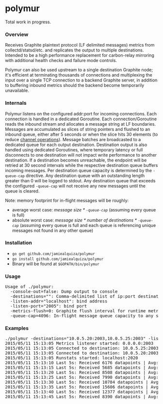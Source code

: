 # polymur

Total work in progress.

### Overview

Receives Graphite plaintext protocol (LF delimited messages) metrics from collectd/statsd/etc. and replicates the output to multiple destinations. Intended to be a high performance replacement for carbon-relay mirroring with additional health checks and failure mode controls. 

Polymur can also be used upstream to a single destination Graphite node; it's efficient at terminating thousands of connections and multiplexing the input over a single TCP connection to a backend Graphite server, in addition to buffering inbound metrics should the backend become temporarily unavailable.

### Internals

Polymur listens on the configured addr:port for incoming connections. Each connection is handled in a dedicated Goroutine. Each connection/Goroutine reads the inbound stream and allocates a message string at LF boundaries. Messages are accumulated as slices of string pointers and flushed to an inbound queue, either after 5 seconds or when the slice hits 30 elements (to reduce [channel operations](https://grey-boundary.io/concurrent-communication-performance-in-go/)). Message batches are broadcasted to a dedicated queue for each output destination. Destination output is also handled using dedicated Goroutines, where temporary latency or full disconnects to one destination will not impact write performance to another destination. If a destination becomes unreachable, the endpoint will be retried at 30 second intervals while the respective destination queue buffers incoming messages. Per destination queue capacity is determined by the `-queue-cap` directive. Any destination queue with an outstanding length greater than 0 will be logged to stdout. Any destination queue that exceeds the configured `-queue-cap` will not receive any new messages until the queue is cleared.

Note: memory footprint for in-flight messages will be roughly: 
- average worst case: *message size * `-queue-cap`* (assuming every queue is full)
- absolute worst case: *message size * number of destinations * `-queue-cap`* (assuming every queue is full and each queue is referencing unique messages not found in any other queue)

### Installation

- `go get github.com/jamiealquiza/polymur`
- `go install github.com/jamiealquiza/polymur`
- Binary will be found at `$GOPATH/bin/polymur`

### Usage

<pre>
Usage of ./polymur:
  -console-out=false: Dump output to console
  -destinations="": Comma-delimited list of ip:port destinations
  -listen-addr="localhost": bind address
  -listen-port="2005": bind port
  -metrics-flush=0: Graphite flush interval for runtime metrics (0 is disabled)
  -queue-cap=4096: In-flight message queue capacity to any single destination
</pre>

### Examples

<pre>
./polymur -destinations="10.0.5.20:2003,10.0.5.25:2003" -listen-port="2003" -listen-addr="0.0.0.0" -metrics-flush=30
2015/05/11 15:13:05 Metrics listener started: 0.0.0.0:2003
2015/05/11 15:13:05 Connected to destination: 10.0.5.25:2003
2015/05/11 15:13:05 Connected to destination: 10.0.5.20:2003
2015/05/11 15:13:05 Runstats started: localhost:2020
2015/05/11 15:13:10 Last 5s: Received 6176 datapoints | Avg: 1235.20/sec. | Inbound queue length: 0
2015/05/11 15:13:15 Last 5s: Received 5685 datapoints | Avg: 1137.00/sec. | Inbound queue length: 0
2015/05/11 15:13:20 Last 5s: Received 8508 datapoints | Avg: 1701.60/sec. | Inbound queue length: 0
2015/05/11 15:13:25 Last 5s: Received 7990 datapoints | Avg: 1598.00/sec. | Inbound queue length: 0
2015/05/11 15:13:30 Last 5s: Received 10784 datapoints | Avg: 2156.80/sec. | Inbound queue length: 0
2015/05/11 15:13:35 Last 5s: Received 15606 datapoints | Avg: 3121.20/sec. | Inbound queue length: 0
2015/05/11 15:13:40 Last 5s: Received 12377 datapoints | Avg: 2475.40/sec. | Inbound queue length: 0
2015/05/11 15:13:45 Last 5s: Received 8390 datapoints | Avg: 1678.00/sec. | Inbound queue length: 0
</pre>
